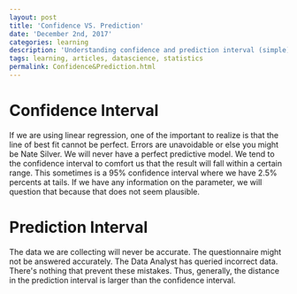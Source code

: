 ```yaml
---
layout: post
title: 'Confidence VS. Prediction'
date: 'December 2nd, 2017'
categories: learning
description: 'Understanding confidence and prediction interval (simple).'
tags: learning, articles, datascience, statistics
permalink: Confidence&Prediction.html
---
```


# Confidence Interval
If we are using linear regression, one of the important to realize is that the line of best fit cannot be perfect. Errors are unavoidable or else you might be Nate Silver. We will never have a perfect predictive model. We tend to the confidence interval to comfort us that the result will fall within a certain range. This sometimes is a 95% confidence interval where we have 2.5% percents at tails. If we have any information on the parameter, we will question that because that does not seem plausible.

# Prediction Interval
The data we are collecting will never be accurate. The questionnaire might not be answered accurately. The Data Analyst has queried incorrect data.  There's nothing that prevent these mistakes. Thus, generally, the distance in the prediction interval is larger than the confidence interval.  
